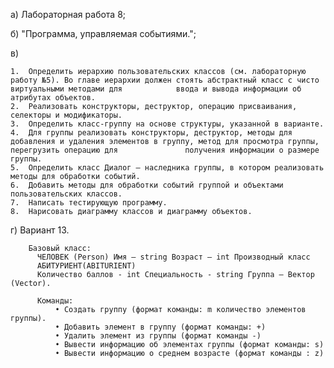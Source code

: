 а) Лабораторная работа 8;

б) "Программа, управляемая событиями.";

в)

    1.	Определить иерархию пользовательских классов (см. лабораторную работу №5). Во главе иерархии должен стоять абстрактный класс с чисто виртуальными методами для            ввода и вывода информации об атрибутах объектов.
    2.	Реализовать конструкторы, деструктор, операцию присваивания, селекторы и модификаторы.
    3.	Определить класс-группу на основе структуры, указанной в варианте.
    4.	Для группы реализовать конструкторы, деструктор, методы для добавления и удаления элементов в группу, метод для просмотра группы, перегрузить операцию для               получения информации о размере группы.
    5.	Определить класс Диалог – наследника группы, в котором реализовать методы для обработки событий.
    6.	Добавить методы для обработки событий группой и объектами пользовательских классов.
    7.	Написать тестирующую программу.
    8.	Нарисовать диаграмму классов и диаграмму объектов.


г) Вариант 13.

        Базовый класс:
          ЧЕЛОВЕК (Person) Имя – string Возраст – int Производный класс
          АБИТУРИЕНТ(ABITURIENT)
          Количество баллов - int Специальность - string Группа – Вектор (Vector). 
          
          Команды:
              •	Создать группу (формат команды: m количество элементов группы).
              •	Добавить элемент в группу (формат команды: +)
              •	Удалить элемент из группы (формат команды -)
              •	Вывести информацию об элементах группы (формат команды: s)
              •	Вывести информацию о среднем возрасте (формат команды : z)







